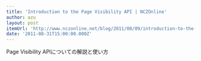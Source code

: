 ```yaml
---
title: 'Introduction to the Page Visibility API | NCZOnline'
author: azu
layout: post
itemUrl: 'http://www.nczonline.net/blog/2011/08/09/introduction-to-the-page-visibility-api/'
date: '2011-08-31T15:00:00.000Z'
---
```

Page Visibility APIについての解説と使い方
